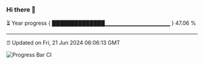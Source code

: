 ### Hi there 👋

⏳ Year progress { ██████████████▁▁▁▁▁▁▁▁▁▁▁▁▁▁▁▁ } 47.06 %

---

⏰ Updated on Fri, 21 Jun 2024 06:06:13 GMT

![Progress Bar CI](https://github.com/liununu/liununu/workflows/Progress%20Bar%20CI/badge.svg)
